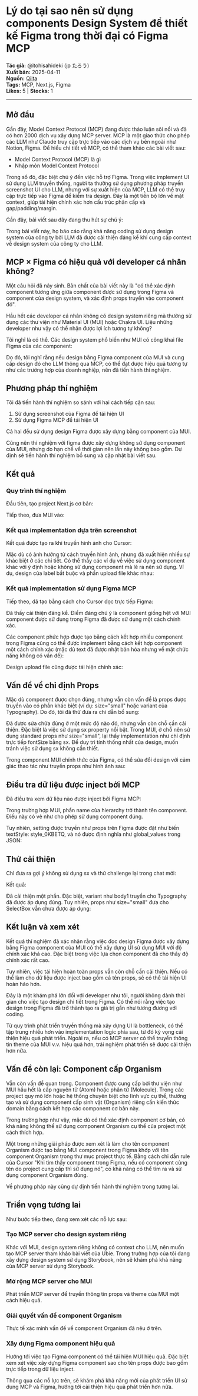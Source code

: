 # Lý do tại sao nên sử dụng components Design System để thiết kế Figma trong thời đại có Figma MCP

**Tác giả:** @itohisahideki (jp たろう)  
**Xuất bản:** 2025-04-11  
**Nguồn:** [Qiita](https://qiita.com/itohisahideki/items/10d88cfba173daae72dd)  
**Tags:** MCP, Next.js, Figma  
**Likes:** 5 | **Stocks:** 1

---

## Mở đầu

Gần đây, Model Context Protocol (MCP) đang được thảo luận sôi nổi và đã có hơn 2000 dịch vụ xây dựng MCP server. MCP là một giao thức cho phép các LLM như Claude truy cập trực tiếp vào các dịch vụ bên ngoài như Notion, Figma. Để hiểu chi tiết về MCP, có thể tham khảo các bài viết sau:

- Model Context Protocol (MCP) là gì
- Nhập môn Model Context Protocol

Trong số đó, đặc biệt chú ý đến việc hỗ trợ Figma. Trong việc implement UI sử dụng LLM truyền thống, người ta thường sử dụng phương pháp truyền screenshot UI cho LLM, nhưng với sự xuất hiện của MCP, LLM có thể truy cập trực tiếp vào Figma để kiểm tra design. Đây là một tiến bộ lớn về mặt context, giúp tái hiện chính xác hơn cấu trúc phân cấp và gap/padding/margin.

Gần đây, bài viết sau đây đang thu hút sự chú ý:

Trong bài viết này, họ báo cáo rằng khả năng coding sử dụng design system của công ty bởi LLM đã được cải thiện đáng kể khi cung cấp context về design system của công ty cho LLM.

## MCP × Figma có hiệu quả với developer cá nhân không?

Một câu hỏi đã nảy sinh. Bản chất của bài viết này là "có thể xác định component tương ứng giữa component được sử dụng trong Figma và component của design system, và xác định props truyền vào component đó".

Hầu hết các developer cá nhân không có design system riêng mà thường sử dụng các thư viện như Material UI (MUI) hoặc Chakra UI. Liệu những developer như vậy có thể nhận được lợi ích tương tự không?

Tôi nghĩ là có thể. Các design system phổ biến như MUI có công khai file Figma của các component:

Do đó, tôi nghĩ rằng nếu design bằng Figma component của MUI và cung cấp design đó cho LLM thông qua MCP, có thể đạt được hiệu quả tương tự như các trường hợp của doanh nghiệp, nên đã tiến hành thí nghiệm.

## Phương pháp thí nghiệm

Tôi đã tiến hành thí nghiệm so sánh với hai cách tiếp cận sau:

1. Sử dụng screenshot của Figma để tái hiện UI
2. Sử dụng Figma MCP để tái hiện UI

Cả hai đều sử dụng design Figma được xây dựng bằng component của MUI.

Cũng nên thí nghiệm với figma được xây dựng không sử dụng component của MUI, nhưng do hạn chế về thời gian nên lần này không bao gồm. Dự định sẽ tiến hành thí nghiệm bổ sung và cập nhật bài viết sau.

## Kết quả

### Quy trình thí nghiệm

Đầu tiên, tạo project Next.js cơ bản:

Tiếp theo, đưa MUI vào:

### Kết quả implementation dựa trên screenshot

Kết quả được tạo ra khi truyền hình ảnh cho Cursor:

Mặc dù có ảnh hưởng từ cách truyền hình ảnh, nhưng đã xuất hiện nhiều sự khác biệt ở các chi tiết. Có thể thấy các ví dụ về việc sử dụng component khác với ý định hoặc không sử dụng component mà lẽ ra nên sử dụng. Ví dụ, design của label bắt buộc và phần upload file khác nhau:

### Kết quả implementation sử dụng Figma MCP

Tiếp theo, đã tạo bằng cách cho Cursor đọc trực tiếp Figma:

Đã thấy cải thiện đáng kể. Điểm đáng chú ý là component giống hệt với MUI component được sử dụng trong Figma đã được sử dụng một cách chính xác.

Các component phức hợp được tạo bằng cách kết hợp nhiều component trong Figma cũng có thể được implement bằng cách kết hợp component một cách chính xác (mặc dù text đã được nhật bản hóa nhưng về mặt chức năng không có vấn đề):

Design upload file cũng được tái hiện chính xác:

## Vấn đề về chỉ định Props

Mặc dù component được chọn đúng, nhưng vẫn còn vấn đề là props được truyền vào có phần khác biệt (ví dụ: size="small" hoặc variant của Typography). Do đó, tôi đã thử đưa ra chỉ dẫn bổ sung:

Đã được sửa chữa đúng ở một mức độ nào đó, nhưng vẫn còn chỗ cần cải thiện. Đặc biệt là việc sử dụng sx property nổi bật. Trong MUI, ở chỗ nên sử dụng standard props như size="small", lại thấy implementation như chỉ định trực tiếp fontSize bằng sx. Để duy trì tính thống nhất của design, muốn tránh việc sử dụng sx không cần thiết.

Trong component MUI chính thức của Figma, có thể sửa đổi design với cảm giác thao tác như truyền props như hình ảnh sau:

## Điều tra dữ liệu được inject bởi MCP

Đã điều tra xem dữ liệu nào được inject bởi Figma MCP:

Trong trường hợp MUI, phần name của hierarchy trở thành tên component. Điều này có vẻ như cho phép sử dụng component đúng.

Tuy nhiên, setting được truyền như props trên Figma được đặt như biến textStyle: style_0KBETQ, và nó được định nghĩa như global_values trong JSON:

## Thử cải thiện

Chỉ đưa ra gợi ý không sử dụng sx và thử challenge lại trong chat mới:

Kết quả:

Đã cải thiện một phần. Đặc biệt, variant như body1 truyền cho Typography đã được áp dụng đúng. Tuy nhiên, props như size="small" đưa cho SelectBox vẫn chưa được áp dụng:

## Kết luận và xem xét

Kết quả thí nghiệm đã xác nhận rằng việc đọc design Figma được xây dựng bằng Figma component của MUI có thể xây dựng UI sử dụng MUI với độ chính xác khá cao. Đặc biệt trong việc lựa chọn component đã cho thấy độ chính xác rất cao.

Tuy nhiên, việc tái hiện hoàn toàn props vẫn còn chỗ cần cải thiện. Nếu có thể làm cho dữ liệu được inject bao gồm cả tên props, sẽ có thể tái hiện UI hoàn hảo hơn.

Đây là một khám phá lớn đối với developer như tôi, người không dành thời gian cho việc tạo design chi tiết trong Figma. Có thể nói rằng việc tạo design trong Figma đã trở thành tạo ra giá trị gần như tương đương với coding.

Từ quy trình phát triển truyền thống mà xây dựng UI là bottleneck, có thể tập trung nhiều hơn vào implementation logic phía sau, từ đó kỳ vọng cải thiện hiệu quả phát triển. Ngoài ra, nếu có MCP server có thể truyền thông tin theme của MUI v.v. hiệu quả hơn, trải nghiệm phát triển sẽ được cải thiện hơn nữa.

## Vấn đề còn lại: Component cấp Organism

Vẫn còn vấn đề quan trọng. Component được cung cấp bởi thư viện như MUI hầu hết là cấp nguyên tử (Atom) hoặc phân tử (Molecule). Trong các project quy mô lớn hoặc hệ thống chuyên biệt cho lĩnh vực cụ thể, thường tạo và sử dụng component cấp sinh vật (Organism) riêng cần kiến thức domain bằng cách kết hợp các component cơ bản này.

Trong trường hợp như vậy, mặc dù có thể xác định component cơ bản, có khả năng không thể sử dụng component Organism cụ thể của project một cách thích hợp.

Một trong những giải pháp được xem xét là làm cho tên component Organism được tạo bằng MUI component trong Figma khớp với tên component Organism trong thư mục project thực tế. Bằng cách chỉ dẫn rule của Cursor "Khi tìm thấy component trong Figma, nếu có component cùng tên do project cung cấp thì sử dụng nó", có khả năng có thể tìm ra và sử dụng component Organism đúng.

Về phương pháp này cũng dự định tiến hành thí nghiệm trong tương lai.

## Triển vọng tương lai

Như bước tiếp theo, đang xem xét các nỗ lực sau:

### Tạo MCP server cho design system riêng

Khác với MUI, design system riêng không có context cho LLM, nên muốn tạo MCP server tham khảo bài viết của Ubie. Trong trường hợp của tôi đang xây dựng design system sử dụng Storybook, nên sẽ khám phá khả năng của MCP server sử dụng Storybook.

### Mở rộng MCP server cho MUI

Phát triển MCP server để truyền thông tin props và theme của MUI một cách hiệu quả.

### Giải quyết vấn đề component Organism

Thực tế xác minh vấn đề về component Organism đã nêu ở trên.

### Xây dựng Figma component hiệu quả

Hướng tới việc tạo Figma component có thể tái hiện MUI hiệu quả. Đặc biệt xem xét việc xây dựng Figma component sao cho tên props được bao gồm trực tiếp trong dữ liệu inject.

Thông qua các nỗ lực trên, sẽ khám phá khả năng mới của phát triển UI sử dụng MCP và Figma, hướng tới cải thiện hiệu quả phát triển hơn nữa.
